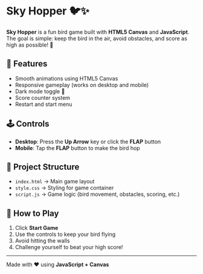 # Sky Hopper 🐦✨

**Sky Hopper** is a fun bird game built with **HTML5 Canvas** and **JavaScript**.  
The goal is simple: keep the bird in the air, avoid obstacles, and score as high as possible! 🚀

## 🚀 Features
- Smooth animations using HTML5 Canvas  
- Responsive gameplay (works on desktop and mobile)  
- Dark mode toggle 🌙  
- Score counter system  
- Restart and start menu  

## 🕹️ Controls
- **Desktop**: Press the **Up Arrow** key or click the **FLAP** button  
- **Mobile**: Tap the **FLAP** button to make the bird hop  

## 📂 Project Structure
- `index.html` → Main game layout  
- `style.css` → Styling for game container  
- `script.js` → Game logic (bird movement, obstacles, scoring, etc.)  

## 🎯 How to Play
1. Click **Start Game**  
2. Use the controls to keep your bird flying  
3. Avoid hitting the walls  
4. Challenge yourself to beat your high score!  

---
Made with ❤️ using **JavaScript + Canvas**
